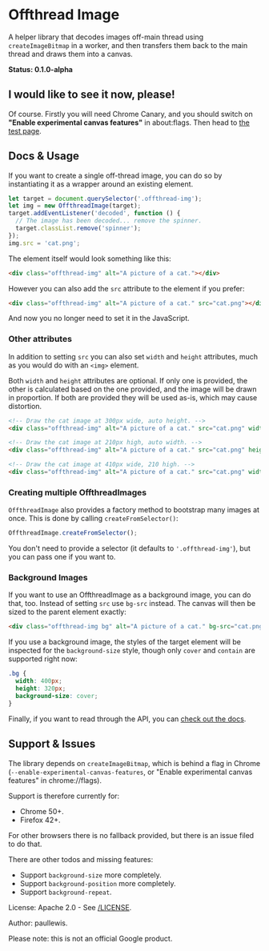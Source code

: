 # Offthread Image

A helper library that decodes images off-main thread using `createImageBitmap`
in a worker, and then transfers them back to the main thread and draws them into
a canvas.

**Status: 0.1.0-alpha**

## I would like to see it now, please!

Of course. Firstly you will need Chrome Canary, and you should switch on **"Enable experimental canvas features"** in about:flags. Then head to <a href="https://googlechrome.github.io/offthread-image/test">the test page</a>.

## Docs & Usage

If you want to create a single off-thread image, you can do so by instantiating
it as a wrapper around an existing element.

```javascript
let target = document.querySelector('.offthread-img');
let img = new OffthreadImage(target);
target.addEventListener('decoded', function () {
  // The image has been decoded... remove the spinner.
  target.classList.remove('spinner');
});
img.src = 'cat.png';
```

The element itself would look something like this:

```html
<div class="offthread-img" alt="A picture of a cat."></div>
```

However you can also add the `src` attribute to the element if you prefer:

```html
<div class="offthread-img" alt="A picture of a cat." src="cat.png"></div>
```

And now you no longer need to set it in the JavaScript.

### Other attributes

In addition to setting `src` you can also set `width` and `height` attributes,
much as you would do with an `<img>` element.

Both `width` and `height` attributes are optional. If only one is provided, the
other is calculated based on the one provided, and the image will be drawn in
proportion. If both are provided they will be used as-is, which may cause distortion.

```html
<!-- Draw the cat image at 300px wide, auto height. -->
<div class="offthread-img" alt="A picture of a cat." src="cat.png" width="300"></div>

<!-- Draw the cat image at 210px high, auto width. -->
<div class="offthread-img" alt="A picture of a cat." src="cat.png" height="210"></div>

<!-- Draw the cat image at 410px wide, 210 high. -->
<div class="offthread-img" alt="A picture of a cat." src="cat.png" width="410" height="210"></div>
```

### Creating multiple OffthreadImages

`OffthreadImage` also provides a factory method to bootstrap many images at once. This is done by calling `createFromSelector()`:

```javascript
OffthreadImage.createFromSelector();
```

You don't need to provide a selector (it defaults to `'.offthread-img'`), but
you can pass one if you want to.

### Background Images

If you want to use an OffthreadImage as a background image, you can do that, too. Instead of setting `src` use `bg-src` instead. The canvas will then be sized to the parent element exactly:

```html
<div class="offthread-img bg" alt="A picture of a cat." bg-src="cat.png"></div>
```

If you use a background image, the styles of the target element will be inspected for the `background-size` style, though only `cover` and `contain` are supported right now:

```css
.bg {
  width: 400px;
  height: 320px;
  background-size: cover;
}
```

Finally, if you want to read through the API, you can <a href="https://googlechrome.github.io/offthread-image">check out the docs</a>.

## Support & Issues

The library depends on `createImageBitmap`, which is behind a flag in Chrome (`--enable-experimental-canvas-features`, or "Enable experimental canvas features" in chrome://flags).

Support is therefore currently for:

* Chrome 50+.
* Firefox 42+.

For other browsers there is no fallback provided, but there is an issue filed to do that.

There are other todos and missing features:

* Support `background-size` more completely.
* Support `background-position` more completely.
* Support `background-repeat`.

License: Apache 2.0 - See [/LICENSE](/LICENSE).

Author: paullewis.

Please note: this is not an official Google product.
